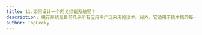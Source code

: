 ```yaml
---
title: 11.如何设计一个网关拦截系统呢？
description: 缓存系统是目前几乎所有应用中广泛采用的技术。另外，它适用于技术栈的每一层。例如，在网络领域中，缓存用于 DNS 查找，Web 服务器缓存用于频繁的请求。
author: TopGeeky
---
```


# 